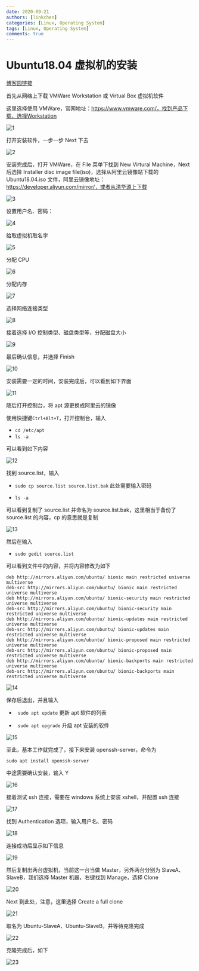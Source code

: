 ```yaml
---
date: 2020-09-21
authors: [linkchen]
categories: [Linux, Operating System]
tags: [Linux, Operating System]
comments: true
---
```


# Ubuntu18.04 虚拟机的安装

[博客园链接](https://www.cnblogs.com/linkchen/p/13705640.html)

<!-- more -->

首先从网络上下载 VMWare Workstation 或 Virtual Box 虚拟机软件

这里选择使用 VMWare，官网地址：https://www.vmware.com/，找到产品下载，选择Workstation

<img referrerPolicy="no-referrer" src="https://img2020.cnblogs.com/blog/1560524/202009/1560524-20200921145858677-1006254358.png" alt="1">

打开安装软件，一步一步 Next 下去

<img referrerPolicy="no-referrer" src="https://img2020.cnblogs.com/blog/1560524/202009/1560524-20200921145908076-2093762327.png" alt="2">

安装完成后，打开 VMWare，在 File 菜单下找到 New Virtural Machine，Next 后选择 Installer disc image file(iso)，选择从阿里云镜像站下载的 Ubuntu18.04.iso 文件，阿里云镜像地址：https://developer.aliyun.com/mirror/，或者从清华源上下载

<img referrerPolicy="no-referrer" src="https://img2020.cnblogs.com/blog/1560524/202009/1560524-20200921145914475-1793326473.png" alt="3">

设置用户名、密码：

<img referrerPolicy="no-referrer" src="https://img2020.cnblogs.com/blog/1560524/202009/1560524-20200921145917387-2024287812.png" alt="4">

给取虚拟机取名字

<img referrerPolicy="no-referrer" src="https://img2020.cnblogs.com/blog/1560524/202009/1560524-20200921145926136-1774260150.png" alt="5">

分配 CPU

<img referrerPolicy="no-referrer" src="https://img2020.cnblogs.com/blog/1560524/202009/1560524-20200921145929341-829570623.png" alt="6">

分配内存

<img referrerPolicy="no-referrer" src="https://img2020.cnblogs.com/blog/1560524/202009/1560524-20200921145933443-1737962661.png" alt="7">

选择网络连接类型

<img referrerPolicy="no-referrer" src="https://img2020.cnblogs.com/blog/1560524/202009/1560524-20200921145937132-1640720693.png" alt="8">

接着选择 I/O 控制类型、磁盘类型等，分配磁盘大小

<img referrerPolicy="no-referrer" src="https://img2020.cnblogs.com/blog/1560524/202009/1560524-20200921145941631-593141940.png" alt="9">

最后确认信息，并选择 Finish

<img referrerPolicy="no-referrer" src="https://img2020.cnblogs.com/blog/1560524/202009/1560524-20200921145945478-1890951882.png" alt="10">

安装需要一定的时间，安装完成后，可以看到如下界面

<img referrerPolicy="no-referrer" src="https://img2020.cnblogs.com/blog/1560524/202009/1560524-20200921145950063-1632251696.png" alt="11">

随后打开控制台，将 apt 源更换成阿里云的镜像

使用快捷键<code>Ctrl+Alt+T</code>，打开控制台，输入

-   <code>cd /etc/apt</code>
-   <code>ls -a</code>

可以看到如下内容

<img referrerPolicy="no-referrer" src="https://img2020.cnblogs.com/blog/1560524/202009/1560524-20200921145956770-886767456.png" alt="12">

找到 source.list，输入

-   <code>sudo cp source.list source.list.bak</code> 此处需要输入密码

-   <code>ls -a</code>

可以看到复制了 source.list 并命名为 source.list.bak，这里相当于备份了 source.list 的内容，cp 的意思就是复制

<img referrerPolicy="no-referrer" src="https://img2020.cnblogs.com/blog/1560524/202009/1560524-20200921150000344-833138664.png" alt="13">

然后在输入

-   <code>sudo gedit source.list</code>

可以看到文件中的内容，并将内容修改为如下

```
deb http://mirrors.aliyun.com/ubuntu/ bionic main restricted universe multiverse
deb-src http://mirrors.aliyun.com/ubuntu/ bionic main restricted universe multiverse
deb http://mirrors.aliyun.com/ubuntu/ bionic-security main restricted universe multiverse
deb-src http://mirrors.aliyun.com/ubuntu/ bionic-security main restricted universe multiverse
deb http://mirrors.aliyun.com/ubuntu/ bionic-updates main restricted universe multiverse
deb-src http://mirrors.aliyun.com/ubuntu/ bionic-updates main restricted universe multiverse
deb http://mirrors.aliyun.com/ubuntu/ bionic-proposed main restricted universe multiverse
deb-src http://mirrors.aliyun.com/ubuntu/ bionic-proposed main restricted universe multiverse
deb http://mirrors.aliyun.com/ubuntu/ bionic-backports main restricted universe multiverse
deb-src http://mirrors.aliyun.com/ubuntu/ bionic-backports main restricted universe multiverse
```

<img referrerPolicy="no-referrer" src="https://img2020.cnblogs.com/blog/1560524/202009/1560524-20200921150005241-1517843230.png" alt="14">

保存后退出，并且输入

-   ` sudo apt update` 更新 apt 软件的列表

-   ` sudo apt upgrade` 升级 apt 安装的软件

<img referrerPolicy="no-referrer" src="https://img2020.cnblogs.com/blog/1560524/202009/1560524-20200921150008919-2058909206.png" alt="15">

至此，基本工作就完成了，接下来安装 openssh-server，命令为

`sudo apt install openssh-server`

中途需要确认安装，输入 Y

<img referrerPolicy="no-referrer" src="https://img2020.cnblogs.com/blog/1560524/202009/1560524-20200921150013537-845064102.png" alt="16">

接着测试 ssh 连接，需要在 windows 系统上安装 xshell，并配置 ssh 连接

<img referrerPolicy="no-referrer" src="https://img2020.cnblogs.com/blog/1560524/202009/1560524-20200921150016884-1950249751.png" alt="17">

找到 Authentication 选项，输入用户名、密码

<img referrerPolicy="no-referrer" src="https://img2020.cnblogs.com/blog/1560524/202009/1560524-20200921150021460-15322784.png" alt="18">

连接成功后显示如下信息

<img referrerPolicy="no-referrer" src="https://img2020.cnblogs.com/blog/1560524/202009/1560524-20200921150039820-92316309.png" alt="19">

然后复制出两台虚拟机，当前这一台当做 Master，另外两台分别为 SlaveA、SlaveB，我们选择 Master 机器，右键找到 Manage，选择 Clone

<img referrerPolicy="no-referrer" src="https://img2020.cnblogs.com/blog/1560524/202009/1560524-20200921150044604-1543147425.png" alt="20">

Next 到此处，注意，这里选择 Create a full clone

<img referrerPolicy="no-referrer" src="https://img2020.cnblogs.com/blog/1560524/202009/1560524-20200921150048203-691785081.png" alt="21">

取名为 Ubuntu-SlaveA、Ubuntu-SlaveB，并等待克隆完成

<img referrerPolicy="no-referrer" src="https://img2020.cnblogs.com/blog/1560524/202009/1560524-20200921150051736-1741066874.png" alt="22">

克隆完成后，如下

<img referrerPolicy="no-referrer" src="https://img2020.cnblogs.com/blog/1560524/202009/1560524-20200921150055556-1161459977.png" alt="23">
